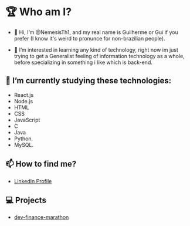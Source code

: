 # 🏆 Who am I?

- 👋 Hi, I’m @NemesisTh1, and my real name is Guilherme or Gui if you prefer (I know it's weird to pronunce for non-brazilian people).

- 👀 I’m interested in learning any kind of technology, right now im just trying to get a Generalist feeling of information technology as a whole, before specializing in something i like which is back-end.

## 🌱 I’m currently studying these technologies:
-  React.js
-  Node.js
-  HTML 
-  CSS
-  JavaScript
-  C
-  Java 
-  Python.
-  MySQL.

## 📫 How to find me?
- [LinkedIn Profile](https://www.linkedin.com/in/guilherme-s-484b0311b/)

## 💻 Projects

- [dev-finance-marathon](https://github.com/NemesisTh1/devFinance-marathon)
